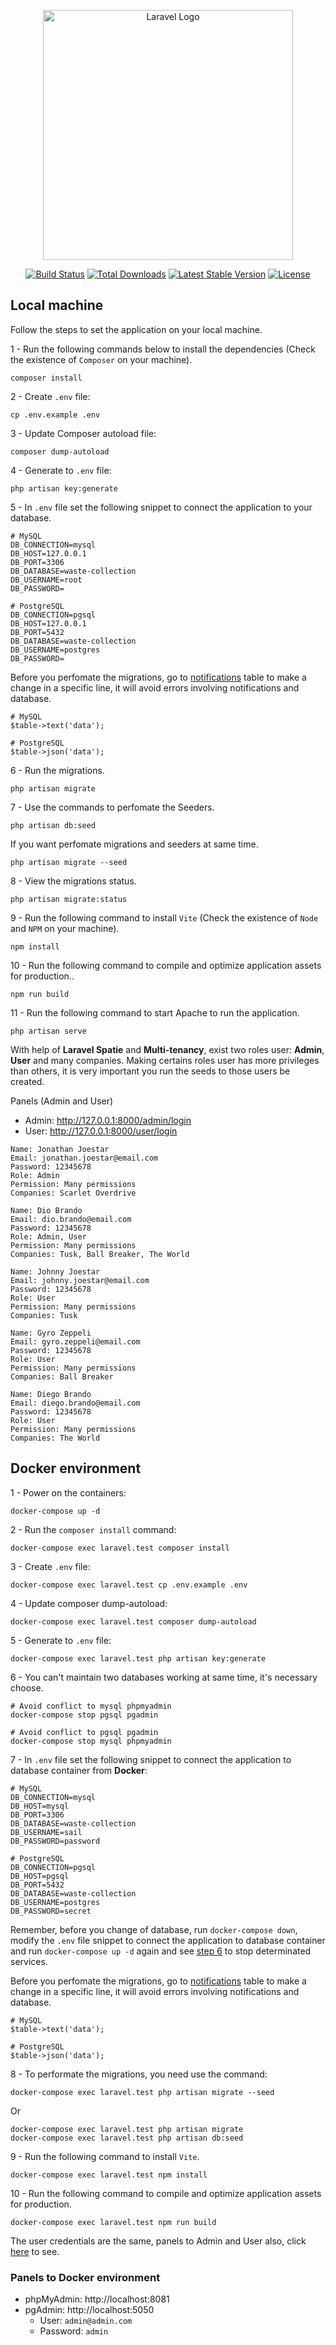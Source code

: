 <p align="center"><a href="https://laravel.com" target="_blank"><img src="https://raw.githubusercontent.com/laravel/art/master/logo-lockup/5%20SVG/2%20CMYK/1%20Full%20Color/laravel-logolockup-cmyk-red.svg" width="400" alt="Laravel Logo"></a></p>

<p align="center">
<a href="https://github.com/laravel/framework/actions"><img src="https://github.com/laravel/framework/workflows/tests/badge.svg" alt="Build Status"></a>
<a href="https://packagist.org/packages/laravel/framework"><img src="https://img.shields.io/packagist/dt/laravel/framework" alt="Total Downloads"></a>
<a href="https://packagist.org/packages/laravel/framework"><img src="https://img.shields.io/packagist/v/laravel/framework" alt="Latest Stable Version"></a>
<a href="https://packagist.org/packages/laravel/framework"><img src="https://img.shields.io/packagist/l/laravel/framework" alt="License"></a>
</p>

## Local machine

Follow the steps to set the application on your local machine.

1 - Run the following commands below to install the dependencies (Check the existence of `Composer` on your machine).
```
composer install 
```

2 - Create ```.env``` file:
```
cp .env.example .env  
```

3 - Update Composer autoload file:
```
composer dump-autoload 
```

4 - Generate to ```.env``` file:
```
php artisan key:generate
```

5 - In `.env` file set the following snippet to connect the application to your database.
```
# MySQL
DB_CONNECTION=mysql
DB_HOST=127.0.0.1
DB_PORT=3306
DB_DATABASE=waste-collection
DB_USERNAME=root
DB_PASSWORD=

# PostgreSQL
DB_CONNECTION=pgsql
DB_HOST=127.0.0.1
DB_PORT=5432
DB_DATABASE=waste-collection
DB_USERNAME=postgres
DB_PASSWORD=
```

Before you perfomate the migrations, go to [notifications](https://github.com/CryptedSnow/waste-collection/blob/main/database/migrations/2024_11_30_113525_create_notifications_table.php) table to make a change in a specific line, it will avoid errors involving notifications and database.

```
# MySQL
$table->text('data');

# PostgreSQL
$table->json('data');
```

6 - Run the migrations.
```
php artisan migrate
```

7 - Use the commands to perfomate the Seeders.
```
php artisan db:seed
```

If you want perfomate migrations and seeders at same time.
```
php artisan migrate --seed
```

8 - View the migrations status.
```
php artisan migrate:status
```

9 - Run the following command to install `Vite` (Check the existence of `Node` and `NPM` on your machine).
```
npm install
```

10 - Run the following command to compile and optimize application assets for production..
```
npm run build
```

11 - Run the following command to start Apache to run the application.
```
php artisan serve
```

<a id="laravel-spatie-info"></a> With help of **Laravel Spatie** and **Multi-tenancy**, exist two roles user: **Admin**, **User** and many companies. Making certains roles user has more privileges than others, it is very important you run the seeds to those users be created.

Panels (Admin and User)
- Admin: http://127.0.0.1:8000/admin/login
- User: http://127.0.0.1:8000/user/login

```
Name: Jonathan Joestar
Email: jonathan.joestar@email.com
Password: 12345678
Role: Admin
Permission: Many permissions
Companies: Scarlet Overdrive
```

```
Name: Dio Brando
Email: dio.brando@email.com
Password: 12345678
Role: Admin, User
Permission: Many permissions
Companies: Tusk, Ball Breaker, The World
```

```
Name: Johnny Joestar
Email: johnny.joestar@email.com
Password: 12345678
Role: User
Permission: Many permissions
Companies: Tusk
```

```
Name: Gyro Zeppeli
Email: gyro.zeppeli@email.com
Password: 12345678
Role: User
Permission: Many permissions
Companies: Ball Breaker
```

```
Name: Diego Brando
Email: diego.brando@email.com
Password: 12345678
Role: User
Permission: Many permissions
Companies: The World
```

## Docker environment

1 - Power on the containers:
```
docker-compose up -d
```

2 - Run the ```composer install``` command:
```
docker-compose exec laravel.test composer install
```

3 - Create ```.env``` file:
```
docker-compose exec laravel.test cp .env.example .env  
```

4 - Update composer dump-autoload:
```
docker-compose exec laravel.test composer dump-autoload 
```

5 - Generate to ```.env``` file:
```
docker-compose exec laravel.test php artisan key:generate
```

<a id="ste-6-info"></a> 6 - You can't maintain two databases working at same time, it's necessary choose.
```
# Avoid conflict to mysql phpmyadmin
docker-compose stop pgsql pgadmin

# Avoid conflict to pgsql pgadmin
docker-compose stop mysql phpmyadmin
```

7 - In ```.env``` file set the following snippet to connect the application to database container from **Docker**:
```
# MySQL
DB_CONNECTION=mysql
DB_HOST=mysql
DB_PORT=3306
DB_DATABASE=waste-collection
DB_USERNAME=sail
DB_PASSWORD=password

# PostgreSQL
DB_CONNECTION=pgsql
DB_HOST=pgsql
DB_PORT=5432
DB_DATABASE=waste-collection
DB_USERNAME=postgres
DB_PASSWORD=secret
```

Remember, before you change of database, run ```docker-compose down```, modify the ```.env``` file snippet to connect the application to database container and run ```docker-compose up -d``` again and see <a href="#ste-6-info">step 6</a> to stop determinated services.

Before you perfomate the migrations, go to [notifications](https://github.com/CryptedSnow/waste-collection/blob/main/database/migrations/2024_11_30_113525_create_notifications_table.php) table to make a change in a specific line, it will avoid errors involving notifications and database.

```
# MySQL
$table->text('data');

# PostgreSQL
$table->json('data');
```

8 - To performate the migrations, you need use the command:
```
docker-compose exec laravel.test php artisan migrate --seed
```

Or

```
docker-compose exec laravel.test php artisan migrate
docker-compose exec laravel.test php artisan db:seed
```

9 - Run the following command to install `Vite`.
```
docker-compose exec laravel.test npm install
```

10 - Run the following command to compile and optimize application assets for production.
```
docker-compose exec laravel.test npm run build
```

The user credentials are the same, panels to Admin and User also, click <a href="#laravel-spatie-info">here</a> to see.

### Panels to Docker environment
- phpMyAdmin: http://localhost:8081
- pgAdmin: http://localhost:5050
    - User: `admin@admin.com`
    - Password: `admin`
